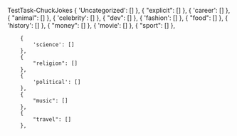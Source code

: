 TestTask-ChuckJokes
{
            'Uncategorized': []
        },
        {
            "explicit": []
        },
        {
            'career': []
        },
        {
            "animal": []
        },
        {
            'celebrity': []
        },
        {
            "dev": []
        },
        {
            'fashion': []
        },
        {
            "food": []
        },
        {
            'history': []
        },
        {
            "money": []
        },
        {
            'movie': []
        },
        {
            "sport": []
        },

        {
            'science': []
        },
        {
            "religion": []
        },
        {
            'political': []
        },
        {
            "music": []
        },
        {
            "travel": []
        },
